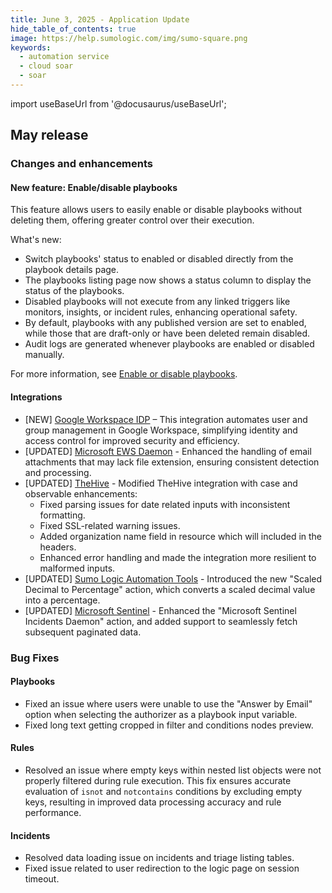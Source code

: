 ```yaml
---
title: June 3, 2025 - Application Update
hide_table_of_contents: true
image: https://help.sumologic.com/img/sumo-square.png
keywords:
  - automation service
  - cloud soar
  - soar
---
```


import useBaseUrl from '@docusaurus/useBaseUrl';

## May release

### Changes and enhancements

#### New feature: Enable/disable playbooks

This feature allows users to easily enable or disable playbooks without deleting them, offering greater control over their execution.

What's new:
* Switch playbooks' status to enabled or disabled directly from the playbook details page.
* The playbooks listing page now shows a status column to display the status of the playbooks.
* Disabled playbooks will not execute from any linked triggers like monitors, insights, or incident rules, enhancing operational safety.
* By default, playbooks with any published version are set to enabled, while those that are draft-only or have been deleted remain disabled.
* Audit logs are generated whenever playbooks are enabled or disabled manually.

For more information, see [Enable or disable playbooks](/docs/platform-services/automation-service/automation-service-playbooks/#enable-or-disable-playbooks).

#### Integrations

* [NEW] [Google Workspace IDP](/docs/platform-services/automation-service/app-central/integrations/google-workspace-idp/) – This integration automates user and group management in Google Workspace, simplifying identity and access control for improved security and efficiency.
* [UPDATED] [Microsoft EWS Daemon](/docs/platform-services/automation-service/app-central/integrations/microsoft-ews-daemon/) - Enhanced the handling of email attachments that may lack file extension, ensuring consistent detection and processing.
* [UPDATED] [TheHive](/docs/platform-services/automation-service/app-central/integrations/thehive/) - Modified TheHive integration with case and observable enhancements:
   * Fixed parsing issues for date related inputs with inconsistent formatting.
   * Fixed SSL-related warning issues.
   * Added organization name field in resource which will included in the headers.
   * Enhanced error handling and made the integration more resilient to malformed inputs.
* [UPDATED] [Sumo Logic Automation Tools](/docs/platform-services/automation-service/app-central/integrations/sumo-logic-automation-tools/) - Introduced the new "Scaled Decimal to Percentage" action, which converts a scaled decimal value into a percentage.
* [UPDATED] [Microsoft Sentinel](/docs/platform-services/automation-service/app-central/integrations/microsoft-sentinel/) - Enhanced the "Microsoft Sentinel Incidents Daemon" action, and added support to seamlessly fetch subsequent paginated data.

### Bug Fixes

#### Playbooks

* Fixed an issue where users were unable to use the "Answer by Email" option when selecting  the authorizer as a playbook input variable.
* Fixed long text getting cropped in filter and conditions nodes preview.

#### Rules

* Resolved an issue where empty keys within nested list objects were not properly filtered during rule execution. This fix ensures accurate evaluation of `isnot` and `notcontains` conditions by excluding empty keys, resulting in improved data processing accuracy and rule performance.

#### Incidents

* Resolved data loading issue on incidents and triage listing tables.
* Fixed issue related to user redirection to the logic page on session timeout.